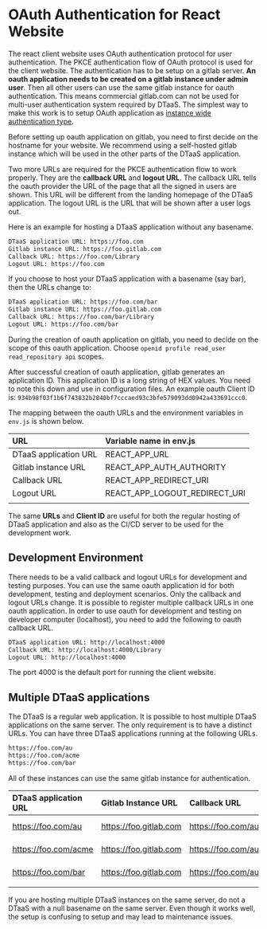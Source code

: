 
# OAuth Authentication for React Website

The react client website uses OAuth authentication protocol for user authentication. The PKCE authentication flow of OAuth protocol is used for the client website. The authentication has to be setup on a gitlab server. **An oauth application needs to be created on a gitlab instance under admin user**. Then all other users can use the same gitlab instance for oauth authentication. This means commercial gitlab.com can not be used for multi-user authentication system required by DTaaS. The simplest way to make this work is to setup OAuth application as [instance wide authentication type](https://docs.gitlab.com/ee/integration/oauth_provider.html#create-an-instance-wide-application).

Before setting up oauth application on gitlab, you need to first decide on the hostname for your website. We recommend using a self-hosted gitlab instance which will be used in the other parts of the DTaaS application.

Two more URLs are required for the PKCE authentication flow to work properly. They are the **callback URL** and **logout URL**. The callback URL tells the oauth provider the URL of the page that all the signed in users are shown. This URL will be different from the landing homepage of the DTaaS application. The logout URL is the URL that will be shown after a user logs out.

Here is an example for hosting a DTaaS application without any basename.

```txt
DTaaS application URL: https://foo.com
Gitlab instance URL: https://foo.gitlab.com
Callback URL: https://foo.com/Library
Logout URL: https://foo.com
```

If you choose to host your DTaaS application with a basename (say bar), then the URLs change to:

```txt
DTaaS application URL: https://foo.com/bar
Gitlab instance URL: https://foo.gitlab.com
Callback URL: https://foo.com/bar/Library
Logout URL: https://foo.com/bar
```

During the creation of oauth application on gitlab, you need to decide on the scope of this oauth application. Choose `openid profile read_user read_repository api` scopes.

After successful creation of oauth application, gitlab generates an application ID. This application ID is a long string of HEX values. You need to note this down and use in configuration files. An example oauth Client ID is: `934b98f03f1b6f743832b2840bf7cccaed93c3bfe579093dd0942a433691ccc0`.

The mapping between the oauth URLs and the environment variables in `env.js` is shown below.

| URL | Variable name in env.js |
|:---|:---|
| DTaaS application URL | REACT_APP_URL |
| Gitlab instance URL | REACT_APP_AUTH_AUTHORITY |
| Callback URL | REACT_APP_REDIRECT_URI |
| Logout URL | REACT_APP_LOGOUT_REDIRECT_URI |
||

The same **URLs** and **Client ID** are useful for both the regular hosting of DTaaS application and also as the CI/CD server to be used for the development work.

## Development Environment

There needs to be a valid callback and logout URLs for development and testing purposes. You can use the same oauth application id for both development, testing and deployment scenarios. Only the callback and logout URLs change. It is possible to register multiple callback URLs in one oauth application. In order to use oauth for development and testing on developer computer (localhost), you need to add the following to oauth callback URL.

```txt
DTaaS application URL: http://localhost:4000
Callback URL: http://localhost:4000/Library
Logout URL: http://localhost:4000
```

The port 4000 is the default port for running the client website.

## Multiple DTaaS applications

The DTaaS is a regular web application. It is possible to host multiple DTaaS applications on the same server. The only requirement is to have a distinct URLs. You can have three DTaaS applications running at the following URLs.

```txt
https://foo.com/au
https://foo.com/acme
https://foo.com/bar
```

All of these instances can use the same gitlab instance for authentication.

| DTaaS application URL | Gitlab Instance URL | Callback URL | Logout URL | Application ID |
|:----|:----|:----|:----|:----|
| https://foo.com/au | https://foo.gitlab.com | https://foo.com/au/Library | https://foo.com/au | autogenerated by gitlab |
| https://foo.com/acme | https://foo.gitlab.com | https://foo.com/au/Library | https://foo.com/au | autogenerated by gitlab |
| https://foo.com/bar | https://foo.gitlab.com | https://foo.com/au/Library | https://foo.com/au | autogenerated by gitlab |
||

If you are hosting multiple DTaaS instances on the same server, do not a DTaaS with a null basename on the same server. Even though it works well, the setup is confusing to setup and may lead to maintenance issues.